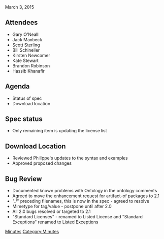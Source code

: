 March 3, 2015

## Attendees

  - Gary O'Neall
  - Jack Manbeck
  - Scott Sterling
  - Bill Schineller
  - Kirsten Newcomer
  - Kate Stewart
  - Brandon Robinson
  - Hassib Khanafir

## Agenda

  - Status of spec
  - Download location

## Spec status

  - Only remaining item is updating the license list

## Download Location

  - Reviewed Philippe's updates to the syntax and examples
  - Approved proposed changes

## Bug Review

  - Documented known problems with Ontology in the ontology comments
  - Agreed to move the enhancement request for artifact-of packages to
    2.1
  - "./" preceding filenames, this is now in the spec - agreed to
    resolve
  - Mimetype for tag/value - postpone until after 2.0
  - All 2.0 bugs resolved or targeted to 2.1
  - "Standard Licenses" - renamed to Listed License and "Standard
    Exceptions" renamed to Listed Exceptions

[Minutes](Category:Technical "wikilink")
[Category:Minutes](Category:Minutes "wikilink")
